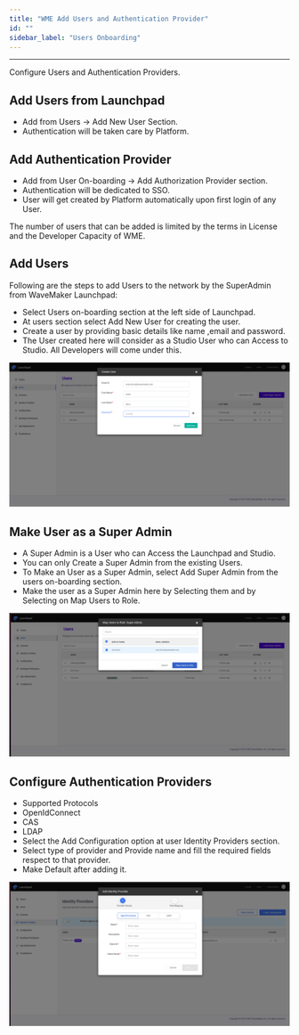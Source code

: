 ```yaml
---
title: "WME Add Users and Authentication Provider"
id: ""
sidebar_label: "Users Onboarding"
---
```

---

Configure Users and Authentication Providers.

## Add Users from Launchpad

- Add from Users -> Add New User Section.
- Authentication will be taken care by Platform.

## Add Authentication Provider

- Add from User On-boarding -> Add Authorization Provider section.
- Authentication will be dedicated to SSO.
- User will get created by Platform automatically upon first login of any User.

The number of users that can be added is limited by the terms in License and the Developer Capacity of WME.

## Add Users

Following are the steps to add Users to the network by the SuperAdmin from WaveMaker Launchpad:

- Select Users on-boarding section at the left side of Launchpad.
- At users section select Add New User for creating the user.
- Create a user by providing basic details like name ,email and password.
- The User created here will consider as a Studio User who can Access to Studio. All Developers will come under this.


[![user creation](/learn/assets/wme-setup/configuring-wme/user-creation.png)](/learn/assets/wme-setup/configuring-wme/user-creation.png)

## Make User as a Super Admin

- A Super Admin is a User who can Access the Launchpad and Studio.
- You can only Create a Super Admin from the existing Users.
- To Make an User as a Super Admin, select Add Super Admin from the users on-boarding section.
- Make the user as a Super Admin here by Selecting them and by Selecting on Map Users to Role.


[![Super Admin creation](/learn/assets/wme-setup/configuring-wme/super-admin.png)](/learn/assets/wme-setup/configuring-wme/super-admin.png)


## Configure Authentication Providers

- Supported Protocols
- OpenIdConnect
- CAS
- LDAP
- Select the Add Configuration option at user Identity Providers section.
- Select type of provider and Provide name and fill the required fields respect to that provider.
- Make Default after adding it.

[![authentication provider](/learn/assets/wme-setup/configuring-wme/adding-authorization-provider.png)](/learn/assets/wme-setup/configuring-wme/adding-authorization-provider.png)
